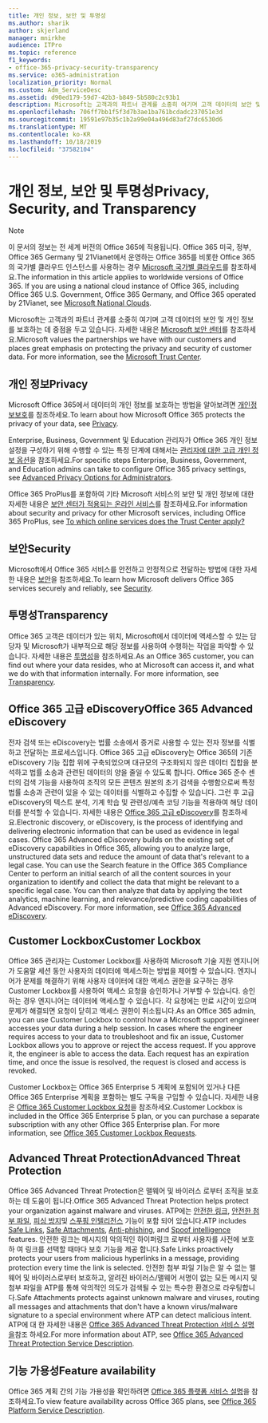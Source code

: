 ```yaml
---
title: 개인 정보, 보안 및 투명성
ms.author: sharik
author: skjerland
manager: mnirkhe
audience: ITPro
ms.topic: reference
f1_keywords:
- office-365-privacy-security-transparency
ms.service: o365-administration
localization_priority: Normal
ms.custom: Adm_ServiceDesc
ms.assetid: d90ed179-59d7-42b3-b849-5b580c2c93b1
description: Microsoft는 고객과의 파트너 관계를 소중히 여기며 고객 데이터의 보안 및 개인 정보를 보호하는 데 중점을 두고 있습니다. 자세한 내용은 Microsoft 보안 센터를 참조하세요.
ms.openlocfilehash: 706ff7bb1f5f3d7b3ae1ba761bcdadc237051e3d
ms.sourcegitcommit: 19591e97b35c1b2a99e04a496d83af27dc6530d6
ms.translationtype: MT
ms.contentlocale: ko-KR
ms.lasthandoff: 10/18/2019
ms.locfileid: "37582104"
---
```

# <a name="privacy-security-and-transparency"></a><span data-ttu-id="9dda8-104">개인 정보, 보안 및 투명성</span><span class="sxs-lookup"><span data-stu-id="9dda8-104">Privacy, Security, and Transparency</span></span>

> [!NOTE]
> <span data-ttu-id="9dda8-p102">이 문서의 정보는 전 세계 버전의 Office 365에 적용됩니다. Office 365 미국, 정부, Office 365 Germany 및 21Vianet에서 운영하는 Office 365를 비롯한 Office 365의 국가별 클라우드 인스턴스를 사용하는 경우 [Microsoft 국가별 클라우드](https://go.microsoft.com/fwlink/?linkid=841582)를 참조하세요.</span><span class="sxs-lookup"><span data-stu-id="9dda8-p102">The information in this article applies to worldwide versions of Office 365. If you are using a national cloud instance of Office 365, including Office 365 U.S. Government, Office 365 Germany, and Office 365 operated by 21Vianet, see [Microsoft National Clouds](https://go.microsoft.com/fwlink/?linkid=841582).</span></span> 
  
<span data-ttu-id="9dda8-p103">Microsoft는 고객과의 파트너 관계를 소중히 여기며 고객 데이터의 보안 및 개인 정보를 보호하는 데 중점을 두고 있습니다. 자세한 내용은 [Microsoft 보안 센터](http://go.microsoft.com/fwlink/?LinkID=717951&amp;clcid=0x409)를 참조하세요.</span><span class="sxs-lookup"><span data-stu-id="9dda8-p103">Microsoft values the partnerships we have with our customers and places great emphasis on protecting the privacy and security of customer data. For more information, see the [Microsoft Trust Center](http://go.microsoft.com/fwlink/?LinkID=717951&amp;clcid=0x409).</span></span>
  
## <a name="privacy"></a><span data-ttu-id="9dda8-109">개인 정보</span><span class="sxs-lookup"><span data-stu-id="9dda8-109">Privacy</span></span>

<span data-ttu-id="9dda8-110">Microsoft Office 365에서 데이터의 개인 정보를 보호하는 방법을 알아보려면 [개인정보보호](http://go.microsoft.com/fwlink/?LinkID=717953&amp;clcid=0x409)를 참조하세요.</span><span class="sxs-lookup"><span data-stu-id="9dda8-110">To learn about how Microsoft Office 365 protects the privacy of your data, see [Privacy](http://go.microsoft.com/fwlink/?LinkID=717953&amp;clcid=0x409).</span></span> 
  
<span data-ttu-id="9dda8-111">Enterprise, Business, Government 및 Education 관리자가 Office 365 개인 정보 설정을 구성하기 위해 수행할 수 있는 특정 단계에 대해서는 [관리자에 대한 고급 개인 정보 옵션](https://go.microsoft.com/fwlink/p/?LinkID=285202)을 참조하세요.</span><span class="sxs-lookup"><span data-stu-id="9dda8-111">For specific steps Enterprise, Business, Government, and Education admins can take to configure Office 365 privacy settings, see [Advanced Privacy Options for Administrators](https://go.microsoft.com/fwlink/p/?LinkID=285202).</span></span>
  
<span data-ttu-id="9dda8-112">Office 365 ProPlus를 포함하여 기타 Microsoft 서비스의 보안 및 개인 정보에 대한 자세한 내용은 [보안 센터가 적용되는 온라인 서비스](https://www.microsoft.com/trustcenter/default.aspx)를 참조하세요.</span><span class="sxs-lookup"><span data-stu-id="9dda8-112">For information about security and privacy for other Microsoft services, including Office 365 ProPlus, see [To which online services does the Trust Center apply?](https://www.microsoft.com/trustcenter/default.aspx)</span></span>
  
## <a name="security"></a><span data-ttu-id="9dda8-113">보안</span><span class="sxs-lookup"><span data-stu-id="9dda8-113">Security</span></span>

<span data-ttu-id="9dda8-114">Microsoft에서 Office 365 서비스를 안전하고 안정적으로 전달하는 방법에 대한 자세한 내용은 [보안](http://go.microsoft.com/fwlink/?LinkID=717954&amp;clcid=0x409)을 참조하세요.</span><span class="sxs-lookup"><span data-stu-id="9dda8-114">To learn how Microsoft delivers Office 365 services securely and reliably, see [Security](http://go.microsoft.com/fwlink/?LinkID=717954&amp;clcid=0x409).</span></span>
  
## <a name="transparency"></a><span data-ttu-id="9dda8-115">투명성</span><span class="sxs-lookup"><span data-stu-id="9dda8-115">Transparency</span></span>

<span data-ttu-id="9dda8-p104">Office 365 고객은 데이터가 있는 위치, Microsoft에서 데이터에 액세스할 수 있는 담당자 및 Microsoft가 내부적으로 해당 정보를 사용하여 수행하는 작업을 파악할 수 있습니다. 자세한 내용은 [투명성](http://go.microsoft.com/fwlink/?LinkID=717955&amp;clcid=0x409)을 참조하세요.</span><span class="sxs-lookup"><span data-stu-id="9dda8-p104">As an Office 365 customer, you can find out where your data resides, who at Microsoft can access it, and what we do with that information internally. For more information, see [Transparency](http://go.microsoft.com/fwlink/?LinkID=717955&amp;clcid=0x409).</span></span>
  
## <a name="office-365-advanced-ediscovery"></a><span data-ttu-id="9dda8-118">Office 365 고급 eDiscovery</span><span class="sxs-lookup"><span data-stu-id="9dda8-118">Office 365 Advanced eDiscovery</span></span>

<span data-ttu-id="9dda8-p105">전자 검색 또는 eDiscovery는 법률 소송에서 증거로 사용할 수 있는 전자 정보를 식별하고 전달하는 프로세스입니다. Office 365 고급 eDiscovery는 Office 365의 기존 eDiscovery 기능 집합 위에 구축되었으며 대규모의 구조화되지 않은 데이터 집합을 분석하고 법률 소송과 관련된 데이터의 양을 줄일 수 있도록 합니다. Office 365 준수 센터의 검색 기능을 사용하여 조직의 모든 콘텐츠 원본의 초기 검색을 수행함으로써 특정 법률 소송과 관련이 있을 수 있는 데이터를 식별하고 수집할 수 있습니다. 그런 후 고급 eDiscovery의 텍스트 분석, 기계 학습 및 관련성/예측 코딩 기능을 적용하여 해당 데이터를 분석할 수 있습니다. 자세한 내용은 [Office 365 고급 eDiscovery](http://go.microsoft.com/fwlink/?LinkID=717971&amp;clcid=0x409)를 참조하세요.</span><span class="sxs-lookup"><span data-stu-id="9dda8-p105">Electronic discovery, or eDiscovery, is the process of identifying and delivering electronic information that can be used as evidence in legal cases. Office 365 Advanced eDiscovery builds on the existing set of eDiscovery capabilities in Office 365, allowing you to analyze large, unstructured data sets and reduce the amount of data that's relevant to a legal case. You can use the Search feature in the Office 365 Compliance Center to perform an initial search of all the content sources in your organization to identify and collect the data that might be relevant to a specific legal case. You can then analyze that data by applying the text analytics, machine learning, and relevance/predictive coding capabilities of Advanced eDiscovery. For more information, see [Office 365 Advanced eDiscovery](http://go.microsoft.com/fwlink/?LinkID=717971&amp;clcid=0x409).</span></span>
  
## <a name="customer-lockbox"></a><span data-ttu-id="9dda8-124">Customer Lockbox</span><span class="sxs-lookup"><span data-stu-id="9dda8-124">Customer Lockbox</span></span>

<span data-ttu-id="9dda8-p106">Office 365 관리자는 Customer Lockbox를 사용하여 Microsoft 기술 지원 엔지니어가 도움말 세션 동안 사용자의 데이터에 액세스하는 방법을 제어할 수 있습니다. 엔지니어가 문제를 해결하기 위해 사용자 데이터에 대한 액세스 권한을 요구하는 경우 Customer Lockbox를 사용하여 액세스 요청을 승인하거나 거부할 수 있습니다. 승인하는 경우 엔지니어는 데이터에 액세스할 수 있습니다. 각 요청에는 만료 시간이 있으며 문제가 해결되면 요청이 닫히고 액세스 권한이 취소됩니다.</span><span class="sxs-lookup"><span data-stu-id="9dda8-p106">As an Office 365 admin, you can use Customer Lockbox to control how a Microsoft support engineer accesses your data during a help session. In cases where the engineer requires access to your data to troubleshoot and fix an issue, Customer Lockbox allows you to approve or reject the access request. If you approve it, the engineer is able to access the data. Each request has an expiration time, and once the issue is resolved, the request is closed and access is revoked.</span></span>
  
<span data-ttu-id="9dda8-p107">Customer Lockbox는 Office 365 Enterprise 5 계획에 포함되어 있거나 다른 Office 365 Enterprise 계획을 포함하는 별도 구독을 구입할 수 있습니다. 자세한 내용은 [Office 365 Customer Lockbox 요청](http://go.microsoft.com/fwlink/?LinkID=717969&amp;clcid=0x409)을 참조하세요.</span><span class="sxs-lookup"><span data-stu-id="9dda8-p107">Customer Lockbox is included in the Office 365 Enterprise 5 plan, or you can purchase a separate subscription with any other Office 365 Enterprise plan. For more information, see [Office 365 Customer Lockbox Requests](http://go.microsoft.com/fwlink/?LinkID=717969&amp;clcid=0x409).</span></span>
  
## <a name="advanced-threat-protection"></a><span data-ttu-id="9dda8-131">Advanced Threat Protection</span><span class="sxs-lookup"><span data-stu-id="9dda8-131">Advanced Threat Protection</span></span>

<span data-ttu-id="9dda8-132">Office 365 Advanced Threat Protection은 맬웨어 및 바이러스 로부터 조직을 보호 하는 데 도움이 됩니다.</span><span class="sxs-lookup"><span data-stu-id="9dda8-132">Office 365 Advanced Threat Protection helps protect your organization against malware and viruses.</span></span> <span data-ttu-id="9dda8-133">ATP에는 [안전한 링크](https://docs.microsoft.com/office365/securitycompliance/atp-safe-links), [안전한 첨부 파일](https://docs.microsoft.com/office365/securitycompliance/atp-safe-attachments), [피싱 방지](https://docs.microsoft.com/office365/securitycompliance/atp-anti-phishing)및 [스푸핑 인텔리전스](https://docs.microsoft.com/office365/securitycompliance/learn-about-spoof-intelligence) 기능이 포함 되어 있습니다.</span><span class="sxs-lookup"><span data-stu-id="9dda8-133">ATP includes [Safe Links](https://docs.microsoft.com/office365/securitycompliance/atp-safe-links), [Safe Attachments](https://docs.microsoft.com/office365/securitycompliance/atp-safe-attachments), [Anti-phishing](https://docs.microsoft.com/office365/securitycompliance/atp-anti-phishing), and [Spoof intelligence](https://docs.microsoft.com/office365/securitycompliance/learn-about-spoof-intelligence) features.</span></span> <span data-ttu-id="9dda8-134">안전한 링크는 메시지의 악의적인 하이퍼링크 로부터 사용자를 사전에 보호 하 여 링크를 선택할 때마다 보호 기능을 제공 합니다.</span><span class="sxs-lookup"><span data-stu-id="9dda8-134">Safe Links proactively protects your users from malicious hyperlinks in a message, providing protection every time the link is selected.</span></span> <span data-ttu-id="9dda8-135">안전한 첨부 파일 기능은 알 수 없는 맬웨어 및 바이러스로부터 보호하고, 알려진 바이러스/맬웨어 서명이 없는 모든 메시지 및 첨부 파일을 ATP를 통해 악의적인 의도가 검색될 수 있는 특수한 환경으로 라우팅합니다.</span><span class="sxs-lookup"><span data-stu-id="9dda8-135">Safe Attachments protects against unknown malware and viruses, routing all messages and attachments that don't have a known virus/malware signature to a special environment where ATP can detect malicious intent.</span></span> <span data-ttu-id="9dda8-136">ATP에 대 한 자세한 내용은 [Office 365 Advanced Threat Protection 서비스 설명을](../office-365-advanced-threat-protection-service-description.md)참조 하세요.</span><span class="sxs-lookup"><span data-stu-id="9dda8-136">For more information about ATP, see [Office 365 Advanced Threat Protection Service Description](../office-365-advanced-threat-protection-service-description.md).</span></span>
  
## <a name="feature-availability"></a><span data-ttu-id="9dda8-137">기능 가용성</span><span class="sxs-lookup"><span data-stu-id="9dda8-137">Feature availability</span></span>

<span data-ttu-id="9dda8-138">Office 365 계획 간의 기능 가용성을 확인하려면 [Office 365 플랫폼 서비스 설명](office-365-platform-service-description.md)을 참조하세요.</span><span class="sxs-lookup"><span data-stu-id="9dda8-138">To view feature availability across Office 365 plans, see [Office 365 Platform Service Description](office-365-platform-service-description.md).</span></span>
  